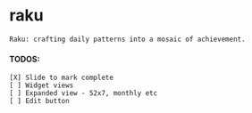 # raku

```
Raku: crafting daily patterns into a mosaic of achievement.
```


#### TODOS:  
```
[X] Slide to mark complete  
[ ] Widget views  
[ ] Expanded view - 52x7, monthly etc  
[ ] Edit button  
```
